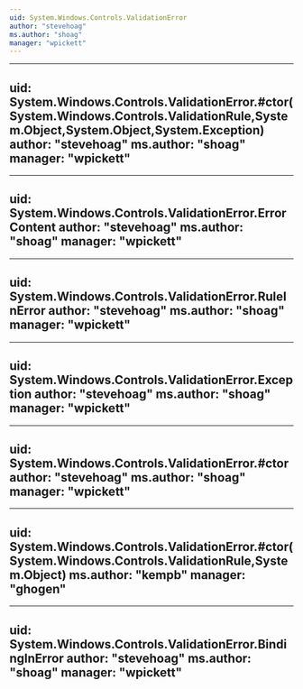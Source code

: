 ```yaml
---
uid: System.Windows.Controls.ValidationError
author: "stevehoag"
ms.author: "shoag"
manager: "wpickett"
---
```


---
uid: System.Windows.Controls.ValidationError.#ctor(System.Windows.Controls.ValidationRule,System.Object,System.Object,System.Exception)
author: "stevehoag"
ms.author: "shoag"
manager: "wpickett"
---

---
uid: System.Windows.Controls.ValidationError.ErrorContent
author: "stevehoag"
ms.author: "shoag"
manager: "wpickett"
---

---
uid: System.Windows.Controls.ValidationError.RuleInError
author: "stevehoag"
ms.author: "shoag"
manager: "wpickett"
---

---
uid: System.Windows.Controls.ValidationError.Exception
author: "stevehoag"
ms.author: "shoag"
manager: "wpickett"
---

---
uid: System.Windows.Controls.ValidationError.#ctor
author: "stevehoag"
ms.author: "shoag"
manager: "wpickett"
---

---
uid: System.Windows.Controls.ValidationError.#ctor(System.Windows.Controls.ValidationRule,System.Object)
ms.author: "kempb"
manager: "ghogen"
---

---
uid: System.Windows.Controls.ValidationError.BindingInError
author: "stevehoag"
ms.author: "shoag"
manager: "wpickett"
---
